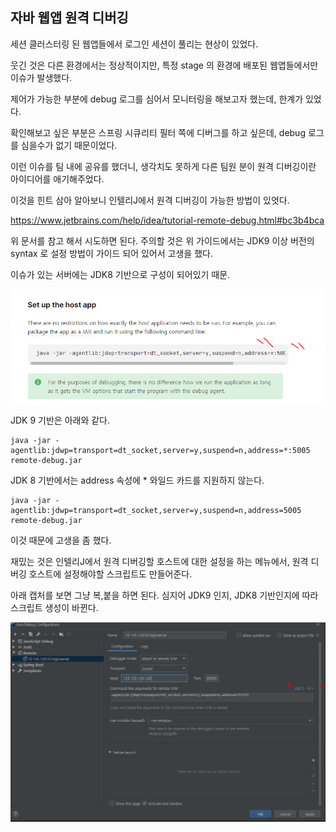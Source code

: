 ## 자바 웹앱 원격 디버깅

세션 클러스터링 된 웹앱들에서 로그인 세션이 풀리는 현상이 있었다.

웃긴 것은 다른 환경에서는 정상적이지만, 특정 stage 의 환경에 배포된 웹앱들에서만 이슈가 발생했다.

제어가 가능한 부분에 debug 로그를 심어서 모니터링을 해보고자 했는데, 한계가 있었다.

확인해보고 싶은 부분은 스프링 시큐리티 필터 쪽에 디버그를 하고 싶은데, debug 로그를 심을수가 없기 때문이었다.

이런 이슈를 팀 내에 공유를 했더니, 생각치도 못하게 다른 팀원 분이 원격 디버깅이란 아이디어를 애기해주었다.

이것을 힌트 삼아 알아보니 인텔리J에서 원격 디버깅이 가능한 방법이 있엇다.

https://www.jetbrains.com/help/idea/tutorial-remote-debug.html#bc3b4bca

위 문서를 참고 해서 시도하면 된다. 주의할 것은 위 가이드에서는 JDK9 이상 버전의 syntax 로 설정 방법이 가이드 되어 있어서 고생을 했다.

이슈가 있는 서버에는 JDK8 기반으로 구성이 되어있기 때문.

![](.20211118_images/a16c659f.png)

JDK 9 기반은 아래와 같다.

```
java -jar -agentlib:jdwp=transport=dt_socket,server=y,suspend=n,address=*:5005 remote-debug.jar
```

JDK 8 기반에서는 address 속성에 * 와일드 카드를 지원하지 않는다.

```
java -jar -agentlib:jdwp=transport=dt_socket,server=y,suspend=n,address=5005 remote-debug.jar
``` 

이것 때문에 고생을 좀 했다.

재밌는 것은 인텔리J에서 원격 디버깅할 호스트에 대한 설정을 하는 메뉴에서, 원격 디버깅 호스트에 설정해야할 스크립트도 만들어준다.

아래 캡처를 보면 그냥 복,붙을 하면 된다. 심지어 JDK9 인지, JDK8 기반인지에 따라 스크립트 생성이 바뀐다.

![](.20211118_images/157aac07.png)

